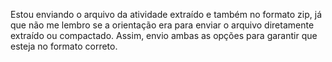 Estou enviando o arquivo da atividade extraído e também no formato zip, 
já que não me lembro se a orientação era para enviar o arquivo diretamente extraído ou compactado.
Assim, envio ambas as opções para garantir que esteja no formato correto.

